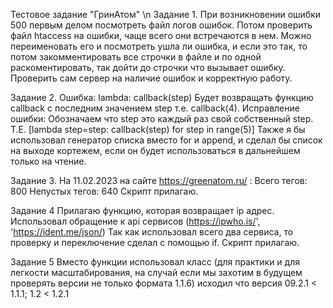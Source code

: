 Тестовое задание "ГринАтом" \n
Задание 1.
При возникновении ошибки 500 первым делом посмотреть файл логов ошибок.
Потом проверить файл htaccess на ошибки, чаще всего они встречаются в нем. Можно переименовать его и посмотреть ушла ли ошибка, и если это так, то потом закомментировать все строчки в файле и по одной раскоментировать, так дойти до строчки что вызывает ошибку.
Проверить сам сервер на наличие ошибок и корректную работу.

Задание 2.
Ошибка:
lambda: callback(step) Будет возвращать функцию callback с последним значением step т.е. callback(4). 
Исправление ошибки:
Обозначаем что step это каждый раз свой собственный step. Т.Е. [lambda step=step: callback(step) for step in range(5)]
Также я бы использовал генератор списка  вместо for и append, и сделал бы список на выходе кортежем, если он будет использоваться в дальнейшем только на чтение. 


Задание 3.
На 11.02.2023 на сайте https://greenatom.ru/ :
Всего тегов: 800
Непустых тегов: 640
Скрипт прилагаю.

Задание 4
Прилагаю функцию, которая возвращает ip адрес. 
Использовал обращение к api сервисов (https://ipwho.is/', 'https://ident.me/json/) 
Так как использовал всего два сервиса, то проверку и переключение сделал с помощью if. 
Скрипт прилагаю.

Задание 5 
Вместо функции использовал класс (для практики и для легкости масштабирования, на случай если мы захотим в будущем проверять версии не только формата 1.1.6)
исходил что версия 09.2.1 < 1.1.1; 1.2 < 1.2.1
